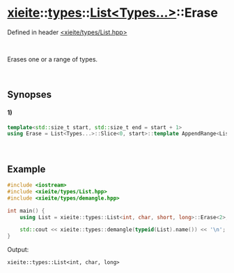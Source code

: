 # [xieite](../../../xieite.md)\:\:[types](../../../types.md)\:\:[List\<Types...\>](../../List.md)\:\:Erase
Defined in header [<xieite/types/List.hpp>](../../../../include/xieite/types/List.hpp)

&nbsp;

Erases one or a range of types.

&nbsp;

## Synopses
#### 1)
```cpp
template<std::size_t start, std::size_t end = start + 1>
using Erase = List<Types...>::Slice<0, start>::template AppendRange<List<Types...>::Slice<end>>;
```

&nbsp;

## Example
```cpp
#include <iostream>
#include <xieite/types/List.hpp>
#include <xieite/types/demangle.hpp>

int main() {
    using List = xieite::types::List<int, char, short, long>::Erase<2>;

    std::cout << xieite::types::demangle(typeid(List).name()) << '\n';
}
```
Output:
```
xieite::types::List<int, char, long>
```
